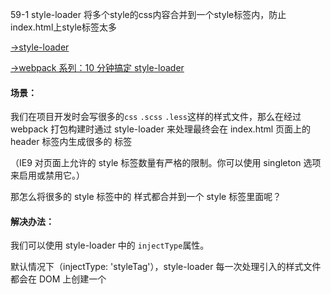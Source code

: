 59-1 style-loader 将多个style的css内容合并到一个style标签内，防止index.html上style标签太多

[->style-loader](https://webpack.js.org/loaders/style-loader/#singletonstyletag)

[->webpack 系列：10 分钟搞定 style-loader](https://segmentfault.com/a/1190000020611324?utm_source=tag-newest)

#### 场景：

我们在项目开发时会写很多的`css` `.scss` `.less`这样的样式文件，那么在经过 webpack 打包构建时通过 style-loader 来处理最终会在 index.html 页面上的 header 标签内生成很多的 <style>...</style>  标签

（IE9 对页面上允许的 style 标签数量有严格的限制。你可以使用 singleton 选项来启用或禁用它。）

那怎么将很多的 style 标签中的 样式都合并到一个 style 标签里面呢？

#### 解决办法：

我们可以使用 style-loader 中的 `injectType`属性。

默认情况下（injectType: 'styleTag'），style-loader 每一次处理引入的样式文件都会在 DOM 上创建一个 <style> 标签

注意：

低版本的 style-loader 配置的是 singleton: true，如果你安装的版本在配置了 singleton: true 后打包报错，那么可以使用 injectType: 'singletonStyleTag'

```
module.exports = {
  module: {
    rules: [
      {
        test: /\.css$/,
        use: [
          // 'style-loader', // 把 css 样式内容内联到 style 标签内
          {
            loader: 'style-loader',
            options: {
              // singleton: true // 处理为单个style标签（低版本）
              injectType: 'singletonStyleTag' // 处理为单个style标签
            }
          },
          // 'css-loader', // 处理 .css 文件
          {
            loader: 'css-loader'
          },
          'postcss-loader' // 构建时调用 autoprefixer 自动添加浏览器厂商前缀 （webkit、moz、ms）
        ],
        // 例如 element-ui 样式库会有主题 css文件存在于 node_modules 中，所以 css 文件的 loader 不应该加入 include 和 exclude
        // import 'element-ui/lib/theme-chalk/index.css' 这个主题样式是在 node_modules 中的
        // include: [resolve('src'), resolve('test')]
        // exclude: /node_modules/
      },
    ]
  }
}
```

这样的配置在 sass-loader和less-loader中同样适用。

没有 配置 injectType: 'singletonStyleTag'：

![image](http://i2.tiimg.com/717460/bcacf15ed6eda9ab.jpg)


配置了 injectType: 'singletonStyleTag'：

![image](http://i2.tiimg.com/717460/de94e3c07f3e6848.jpg)
